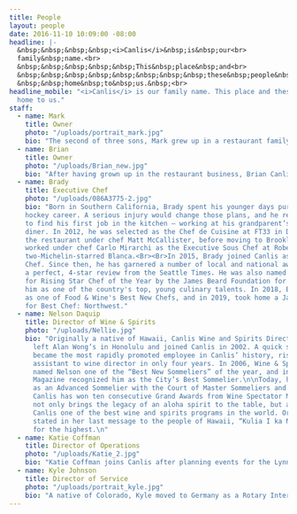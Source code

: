 ```yaml
---
title: People
layout: people
date: 2016-11-10 10:09:00 -08:00
headline: |-
  &nbsp;&nbsp;&nbsp;&nbsp;<i>Canlis</i>&nbsp;is&nbsp;our<br>
  family&nbsp;name.<br>
  &nbsp;&nbsp;&nbsp;&nbsp;&nbsp;This&nbsp;place&nbsp;and<br>
  &nbsp;&nbsp;&nbsp;&nbsp;&nbsp;&nbsp;&nbsp;&nbsp;these&nbsp;people&nbsp;are<br>
  &nbsp;&nbsp;home&nbsp;to&nbsp;us.&nbsp;<br>
headline_mobile: "<i>Canlis</i> is our family name. This place and these people are
  home to us."
staff:
  - name: Mark
    title: Owner
    photo: "/uploads/portrait_mark.jpg"
    bio: "The second of three sons, Mark grew up in a restaurant family. He joined Canlis in 2003, after graduating from Cornell University and serving as a Captain in Air Force Special Operations. He met his wife, Anne Marie, while opening famed restaurateur Danny Meyer’s fifth restaurant, Blue Smoke, in Manhattan. Returning to Seattle, Mark spearheaded the generational transfer and brand modernization that has garnered the family business national acclaim as one of the finest restaurants in America. He now owns and operates Canlis restaurant with his more talented brother, Brian (who edits this website). He and Anne Marie reside on Queen Anne with their three children."
  - name: Brian
    title: Owner
    photo: "/uploads/Brian_new.jpg"
    bio: "After having grown up in the restaurant business, Brian Canlis spent eight years studying and working abroad in England, Austria, and Spain before finishing a hotel sciences degree at Cornell University. Commissioned as an Air Force Officer in 2001, he led his Services team in winning the coveted Hennessy Award for the Air Force’s best food and dining experience. Just prior to his promotion to Captain, Brian was transferred to Washington D.C. to help lead a protocol team that played host to world leaders and international heads of state. (There’s a good chance you saw him saluting the President on CNN.) <Br><br>In 2005, he returned to Seattle to join his brother Mark in leading Canlis restaurant into the 21st century. As third generation owners, Brian and Mark have continued to strengthen the restaurant's legacy as one of the finest in the country. Brian has been featured on No Reservations with Anthony Bourdain, as a guest judge on Top Chef, and has spoken extensively on strategic leadership and customer service. Brian has hosted the country's preeminent event on hospitality, The Welcome Conference, in New York City since 2015. He currently lives in Magnolia with his wife [Mackenzie](http://www.mackenziecanlis.com/) and their two tiny adorable children."
  - name: Brady
    title: Executive Chef
    photo: "/uploads/086A3775-2.jpg"
    bio: "Born in Southern California, Brady spent his younger days pursuing a professional
    hockey career. A serious injury would change those plans, and he returned home
    to find his first job in the kitchen – working at his grandparent’s neighborhood
    diner. In 2012, he was selected as the Chef de Cuisine at FT33 in Dallas, opening
    the restaurant under chef Matt McCallister, before moving to Brooklyn, where he
    worked under chef Carlo Mirarchi as the Executive Sous Chef at Roberta’s and the
    two-Michelin-starred Blanca.<Br><Br>In 2015, Brady joined Canlis as its sixth-ever Executive
    Chef. Since then, he has garnered a number of local and national awards, including
    a perfect, 4-star review from the Seattle Times. He was also named a Finalist
    for Rising Star Chef of the Year by the James Beard Foundation for 2017, recognizing
    him as one of the country's top, young culinary talents. In 2018, Brady was named
    as one of Food & Wine's Best New Chefs, and in 2019, took home a James Beard Award
    for Best Chef: Northwest."
  - name: Nelson Daquip
    title: Director of Wine & Spirits
    photo: "/uploads/Nellie.jpg"
    bio: "Originally a native of Hawaii, Canlis Wine and Spirits Director Nelson Daquip
      left Alan Wong’s in Honolulu and joined Canlis in 2002. A quick study, Nelson
      became the most rapidly promoted employee in Canlis’ history, rising from server
      assistant to wine director in only four years. In 2006, Wine & Spirits Magazine
      named Nelson one of the “Best New Sommeliers” of the year, and in 2008 Seattle
      Magazine recognized him as the City’s Best Sommelier.\n\nToday, he is distinguished
      as an Advanced Sommelier with the Court of Master Sommeliers and under his leadership,
      Canlis has won ten consecutive Grand Awards from Wine Spectator Magazine. \n\nNelson
      not only brings the legacy of an aloha spirit to the table, but a drive to make
      Canlis one of the best wine and spirits programs in the world. Or, as Queen Lililuokalani
      stated in her last message to the people of Hawaii, “Kulia I ka Nu’u” —strive
      for the highest.\n"
  - name: Katie Coffman
    title: Director of Operations
    photo: "/uploads/Katie_2.jpg"
    bio: "Katie Coffman joins Canlis after planning events for the Lynnwood Convention Center for nearly four years. Before this, she spent ten years in Stage Management. After graduating from Centenary College of Louisiana with a BS in Theater and Mathematics, she worked in London before settling in Seattle. Now she can't leave the mountains and water. In her spare time, she enjoys hiking, theater, and vegetarian cooking."
  - name: Kyle Johnson
    title: Director of Service
    photo: "/uploads/portrait_kyle.jpg"
    bio: "A native of Colorado, Kyle moved to Germany as a Rotary International exchange student at the age of 16 before attaining degrees in Economics and International Relations at Seattle Pacific University. His first professional move took him to India, working in micro finance. In 2010 Kyle joined the team at Canlis as a newcomer to the industry. Within four years, and having worked every position in the dining room, he became the youngest Service Director in the restaurant’s history. And why not? He’s succeeded in creating the warmest hospitality experience in fine dining—a task he hardly considers to be work at all."
---
```

